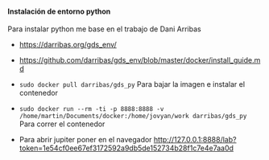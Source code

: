<h4>Instalación de entorno python</h4>
Para instalar python me base en el trabajo de Dani Arribas 

* https://darribas.org/gds_env/
* https://github.com/darribas/gds_env/blob/master/docker/install_guide.md

* ```sudo docker pull darribas/gds_py```  Para bajar la imagen e instalar el contenedor
* ```sudo docker run --rm -ti -p 8888:8888 -v /home/martin/Documents/docker:/home/jovyan/work darribas/gds_py```  Para correr el contenedor
* Para abrir jupiter poner en el navegador http://127.0.0.1:8888/lab?token=1e54cf0ee67ef3172592a9db5de152734b28f1c7e4e7aa0d
